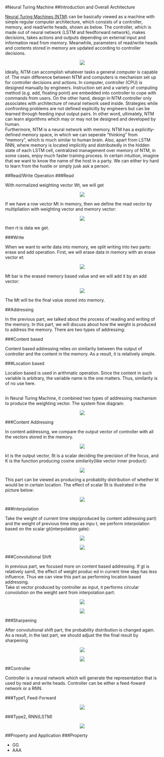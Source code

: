 #Neural Turing Machine
##Introduction and Overall Architecture
<p>
<a href="https://arxiv.org/abs/1410.5401">Neural Turing Machines (NTM)</a> can be basically viewed as a machine with simple regular computer architecture, which consists of a controller, memory, and read/write heads, shown as below. The controller, which is made out of neural network (LSTM and feedforward network), makes decisions, takes actions and outputs depending on external input and information read from memory. Meanwhile, parameters of read/write heads and contents stored in memory are updated according to controller decisions.
</p>
<p align="center">
  <img src="img/neuralturing.png">
</p>
<p>
Ideally, NTM can accomplish whatever tasks a general computer is capable of. The main difference between NTM and computers is mechanism set up for controller decisions and actions. In computer, controller (CPU) is designed manually by engineers. Instruction set and a variety of computing method (e.g. add, floating point) are embedded into controller to cope with commands from users. On the other hand, design in NTM controller only associates with architecture of neural network used inside. Strategies while confronting problems are not defined explicitly by engineers but can be learned through feeding input output pairs. In other word, ultimately, NTM can learn algorithms which may or may not be designed and developed by human.<br>
Furthermore, NTM is a neural network with memory. NTM has a explicitly-defined memory space, in which we can seperate “thinking” from “memory”, which is much similar to human brain. Also, apart from LSTM RNN, where memory is located implicitly and distributedly in the hidden state of each LSTM cell, centralized management over memory of NTM, in some cases, enjoy much faster training process. In certain intuition, imagine that we want to know the name of the host in a party. We can either try hard to learn from the hustle or simply jusk ask a person. 
</p>
##Read/Write Operation
###Read
<p>With normalized weighting vector Wt, we will get</p>
<p align="center">
<img src="img/normalized_weight_vector.png">
</p>
<p>If we have a row vector Mt in memory, then we define the read vector by multipliation with weighting vector and memory vector:
</p>
<p align="center"><img src="img/read_vector.png"></p>
<p>then rt is data we get.</p>

###Write
<p>
When we want to write data into memory, we split writing into two parts: erase and add operation. First, we will erase data in memory with an erase vector et:
</p>
<p align="center"><img src="img/erase_vector.png"></p>
<p>
Mt bar is the erased memory based value and we will add it by an add vector:
</p>
<p align="center"><img src="img/add_vector.png"></p>
<p>
The Mt will be the final value stored into memory.
</p>
##Addressing
<p>
In the previous part, we talked about the process of reading and writing of the memory. In this part, we will discuss about 
how the weight is produced to address the memory. There are two types of addressing: 
</p>
###Content based
<p>
Content based addressing relies on similarity between the output of controller and the content in the memory. As a result, it is relatively simple. 
</p>
###Location based
<p>
Location based is used in arithmatic operation. Since the content in such variable is arbitrary, the variable name is the one 
matters. Thus, similarity is of no use here.<br><br>
</p>
<p>
In Neural Turing Machine, it combined two types of addressing machanism to produce the weighting vector. The system flow diagram:
</p>
<p align="center"><img src="img/Flow_diagram.png"></p>
###Content Addressing
<p>In content addressing, we compare the output vector of controller with all the vectors stored in the memory.</p>
<p align="center"><img src="img/similarity_comparison.png"></p>
<p>kt is the output vector, ßt is a scalar deciding the precision of the focus, and K is the function producing cosine
similarity(like vector inner product):
</p>
<p align="center"><img src="img/cosine.png"></p>
<p>
This part can be viewed as producing a probabilty distribution of whether kt would be in certain location.  The effect
of scalar ßt is illustrated in the picture below:
</p>
<p align="center"><img src="img/beta_t.jpeg"></p>
###Interpolation
<p>
Take the weight of current time step(produced by content addressing part) and the weight of previous time step as inpu
t, we perform interpolation based on the scalar gt(interpolation gate):
</p>
<p align="center"><img src="img/gate_interpolation.png"></p>
<p align="center"><img src="img/interpo.png"></p>
###Convolutional Shift
<p>
In previous part, we focused more on content based addressing. If gt  is relatively samll, the effect of weight produc
ed in current time step has less influence. Thus we can view this part as performing location based addressing.
<br>Take st vector produced by controller as input, it performs circular convolution on the weight sent from 
interpolation part:
</p>
<p align="center"><img src="img/convolutional_shift.png"></p>
<p align="center"><img src="img/shift.png"></p>
###Sharpening
<p>
After convolutional shift part, the probability distribution is changed again. As a result, in the last part, we 
should adjust the the final result by sharpening
</p>
<p align="center"><img src="img/sharpening.png"></p>
<p align="center"><img src="img/gama.png"></p>

##Controller
<p>
Controller is a neural network which will generate the representation that is used by read and write heads. Controller can be either a feed-foward network or a RNN.
</p>
###Type1, Feed-Forward
<p align="center"><img src="img/flow1.png"></p>
###Type2, RNN(LSTM)
<p align="center"><img src="img/flow2.png"></p>

##Property and Application
###Property
<ul>
<li>GG</li>
<li>AAA</li>
</ul>






